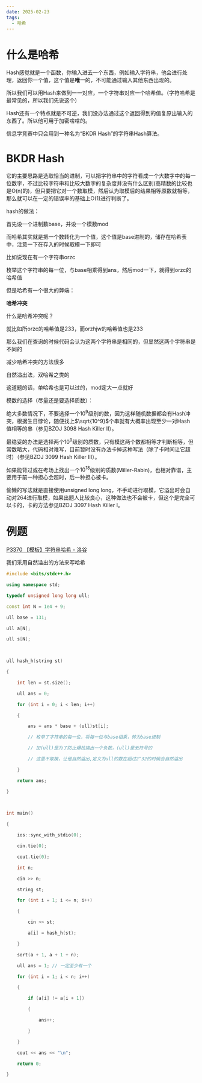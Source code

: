 ```yaml
---
date: 2025-02-23
tags:
  - 哈希
---
```

# 什么是哈希

Hash感觉就是一个函数，你输入进去一个东西，例如输入字符串，他会进行处理，返回你一个值，这个值是**唯一**的，不可能通过输入其他东西出现的。

所以我们可以用Hash来做到一一对应，一个字符串对应一个哈希值。（字符哈希是最常见的，所以我们先说这个）

Hash还有一个特点就是不可逆，我们没办法通过这个返回得到的值复原出输入的东西了。所以他可用于加密啥啥的。

信息学竞赛中只会用到一种名为“BKDR Hash”的字符串Hash算法。

# BKDR Hash

它的主要思路是选取恰当的进制，可以把字符串中的字符看成一个大数字中的每一位数字，不过比较字符串和比较大数字的复杂度并没有什么区别(高精数的比较也是O(n)的)，但只要把它对一个数取模，然后认为取模后的结果相等原数就相等，那么就可以在一定的错误率的基础上O(1)进行判断了。

hash的做法：

首先设一个进制数base，并设一个模数mod

而哈希其实就是把一个数转化为一个值，这个值是base进制的，储存在哈希表中，注意一下在存入的时候取模一下即可

比如说现在有一个字符串orzc

枚举这个字符串的每一位，与base相乘得到ans，然后mod一下，就得到orzc的哈希值

但是哈希有一个很大的弊端：

**哈希冲突**

什么是哈希冲突呢？

就比如所orzc的哈希值是233，而orzhjw的哈希值也是233

那么我们在查询的时候代码会认为这两个字符串是相同的，但显然这两个字符串是不同的

减少哈希冲突的方法很多

自然溢出法，双哈希之类的

这道题的话，单哈希也是可以过的，mod定大一点就好

模数的选择（尽量还是要选择质数）：

绝大多数情况下，不要选择一个$10^9$级别的数，因为这样随机数据都会有Hash冲突，根据生日悖论，随便找上$\sqrt{10^9}$个串就有大概率出现至少一对Hash 值相等的串（参见BZOJ 3098 Hash Killer II）。

最稳妥的办法是选择两个$10^9$级别的质数，只有模这两个数都相等才判断相等，但常数略大，代码相对难写，目前暂时没有办法卡掉这种写法（除了卡时间让它超时）（参见BZOJ 3099 Hash Killer III）。

如果能背过或在考场上找出一个$10^{18}$级别的质数(Miller-Rabin)，也相对靠谱，主要用于前一种担心会超时，后一种担心被卡。

偷懒的写法就是直接使用unsigned long long，不手动进行取模，它溢出时会自动对264进行取模，如果出题人比较良心，这种做法也不会被卡，但这个是完全可以卡的，卡的方法参见BZOJ 3097 Hash Killer I。
# 例题


[P3370 【模板】字符串哈希 - 洛谷](https://www.luogu.com.cn/problem/P3370)


我们采用自然溢出的方法来写哈希

```cpp
#include <bits/stdc++.h>

using namespace std;

typedef unsigned long long ull;

const int N = 1e4 + 9;

ull base = 131;

ull a[N];

ull s[N];

  

ull hash_h(string st)

{

    int len = st.size();

    ull ans = 0;

    for (int i = 0; i < len; i++)

    {

        ans = ans * base + (ull)st[i];

        // 枚举了字符串的每一位，将每一位与base相乘，转为base进制

        // 加(ull)是为了防止爆栈搞出一个负数，(ull)是无符号的

        // 这里不取模，让他自然溢出,定义为ull的数在超过2^32的时候会自然溢出

    }

    return ans;

}

  

int main()

{

    ios::sync_with_stdio(0);

    cin.tie(0);

    cout.tie(0);

    int n;

    cin >> n;

    string st;

    for (int i = 1; i <= n; i++)

    {

        cin >> st;

        a[i] = hash_h(st);

    }

    sort(a + 1, a + 1 + n);

    ull ans = 1; // 一定至少有一个

    for (int i = 1; i < n; i++)

    {

        if (a[i] != a[i + 1])

        {

            ans++;

        }

    }

    cout << ans << "\n";

    return 0;

}
```
